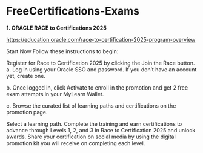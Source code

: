 # FreeCertifications-Exams

**1. ORACLE RACE to Certifications 2025**

https://education.oracle.com/race-to-certification-2025-program-overview

Start Now
Follow these instructions to begin:

Register for Race to Certification 2025 by clicking the Join the Race button.
a. Log in using your Oracle SSO and password. If you don’t have an account yet, create one.

b. Once logged in, click Activate to enroll in the promotion and get 2 free exam attempts in your MyLearn Wallet.

c. Browse the curated list of learning paths and certifications on the promotion page.

Select a learning path.
Complete the training and earn certifications to advance through Levels 1, 2, and 3 in Race to Certification 2025 and unlock awards.
Share your certification on social media by using the digital promotion kit you will receive on completing each level.
